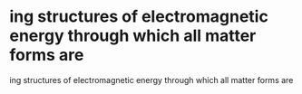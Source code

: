 # ing structures of electromagnetic energy through which all matter forms are

ing structures of electromagnetic energy through which all matter forms are